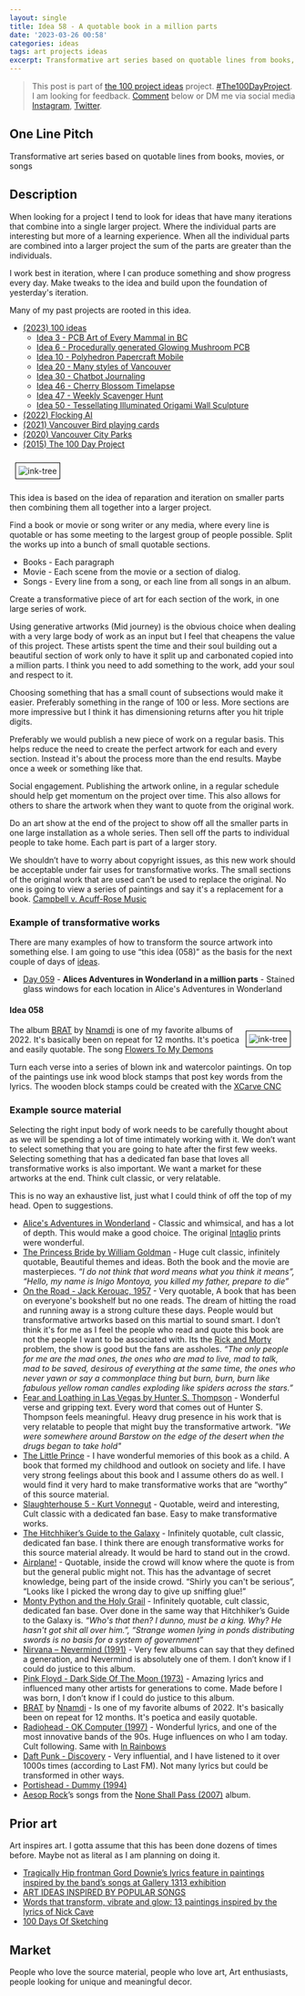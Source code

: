 ```yaml
---
layout: single
title: Idea 58 - A quotable book in a million parts
date: '2023-03-26 00:58'
categories: ideas
tags: art projects ideas
excerpt: Transformative art series based on quotable lines from books, movies, or songs
---
```


> This post is part of [the 100 project ideas](https://blog.abluestar.com/projects/2023-100-ideas/) project. [#The100DayProject](https://www.the100dayproject.org/). I am looking for feedback. <a href='#utterances-comments'>Comment</a> below or DM me via social media <a href="https://instagram.com/funvill" rel="nofollow noopener noreferrer"><i class="fab fa-fw fa-instagram" aria-hidden="true"></i><span class="label">Instagram</span></a>, <a href="https://twitter.com/funvill" rel="nofollow noopener noreferrer"><i class="fab fa-fw fa-twitter" aria-hidden="true"></i><span class="label">Twitter</span></a>.

## One Line Pitch

Transformative art series based on quotable lines from books, movies, or songs

## Description

When looking for a project I tend to look for ideas that have many iterations that combine into a single larger project. Where the individual parts are interesting but more of a learning experience. When all the individual parts are combined into a larger project the sum of the parts are greater than the individuals.

I work best in iteration, where I can produce something and show progress every day. Make tweaks to the idea and build upon the foundation of yesterday's iteration.

Many of my past projects are rooted in this idea.

- [(2023) 100 ideas](https://blog.abluestar.com/projects/2023-100-ideas/)
  - [Idea 3 - PCB Art of Every Mammal in BC](https://blog.abluestar.com/idea003-pcb-art-of-every-mammal-in-bc/)
  - [Idea 6 - Procedurally generated Glowing Mushroom PCB](https://blog.abluestar.com/idea006-procedurally-generated-glowing-mushroom-pcb/)
  - [Idea 10 - Polyhedron Papercraft Mobile](https://blog.abluestar.com/idea010-polyhedron-papercraft-mobile/)
  - [Idea 20 - Many styles of Vancouver](https://blog.abluestar.com/idea020-many-styles-of-vancouver/)
  - [Idea 30 - Chatbot Journaling](https://blog.abluestar.com/idea030-chatbot-journaling/)
  - [Idea 46 - Cherry Blossom Timelapse](https://blog.abluestar.com/idea046-cherry-blossom-timelapse/)
  - [Idea 47 - Weekly Scavenger Hunt](https://blog.abluestar.com/idea047-weekly-scavenger-hunt/)
  - [Idea 50 - Tessellating Illuminated Origami Wall Sculpture](https://blog.abluestar.com/idea050-tessellating-illuminated-origami-wall-sculpture/)
- [(2022) Flocking AI](https://blog.abluestar.com/projects/2022-flocking-ai/)
- [(2021) Vancouver Bird playing cards](https://blog.abluestar.com/projects/2021-bird-playing-cards/)
- [(2020) Vancouver City Parks](https://blog.abluestar.com/projects/2020-vancouver-parks/)
- [(2015) The 100 Day Project](https://blog.abluestar.com/projects/2015-The100DayProject/)

<img src="/public/uploads/2022/flockingai-wall.jpg" alt="ink-tree" style="margin: 10px; border: 1px solid black; padding: 5px"/>

This idea is based on the idea of reparation and iteration on smaller parts then combining them all together into a larger project.

Find a book or movie or song writer or any media, where every line is quotable or has some meeting to the largest group of people possible. Split the works up into a bunch of small quotable sections.

- Books - Each paragraph
- Movie - Each scene from the movie or a section of dialog.
- Songs - Every line from a song, or each line from all songs in an album.

Create a transformative piece of art for each section of the work, in one large series of work.

Using generative artworks (Mid journey) is the obvious choice when dealing with a very large body of work as an input but I feel that cheapens the value of this project. These artists spent the time and their soul building out a beautiful section of work only to have it split up and carbonated copied into a million parts. I think you need to add something to the work, add your soul and respect to it.

Choosing something that has a small count of subsections would make it easier. Preferably something in the range of 100 or less. More sections are more impressive but I think it has dimensioning returns after you hit triple digits.

Preferably we would publish a new piece of work on a regular basis. This helps reduce the need to create the perfect artwork for each and every section. Instead it's about the process more than the end results. Maybe once a week or something like that.

Social engagement. Publishing the artwork online, in a regular schedule should help get momentum on the project over time. This also allows for others to share the artwork when they want to quote from the original work.

Do an art show at the end of the project to show off all the smaller parts in one large installation as a whole series. Then sell off the parts to individual people to take home. Each part is part of a larger story.

We shouldn’t have to worry about copyright issues, as this new work should be acceptable under fair uses for transformative works. The small sections of the original work that are used can’t be used to replace the original. No one is going to view a series of paintings and say it's a replacement for a book. [Campbell v. Acuff-Rose Music](https://www.justia.com/intellectual-property/copyright/fair-use/transformative-use/)

### Example of transformative works

There are many examples of how to transform the source artwork into something else. I am going to use “this idea (058)” as the basis for the next couple of days of [ideas](https://blog.abluestar.com/projects/2023-100-ideas/).

- [Day 059](/idea059-alices-adventures-in-wonderland-in-a-million-parts) - **Alices Adventures in Wonderland in a million parts** - Stained glass windows for each location in Alice's Adventures in Wonderland

#### Idea 058

<img src="/public/uploads/2023/ink-tree.png" alt="ink-tree" style="float: right; margin: 10px; border: 1px solid black; padding: 5px"/>The album [BRAT](https://en.wikipedia.org/wiki/Brat_(album)) by [Nnamdi](https://en.wikipedia.org/wiki/Nnamdi_Ogbonnaya) is one of my favorite albums of 2022. It's basically been on repeat for 12 months. It's poetica and easily quotable. The song [Flowers To My Demons](https://genius.com/Nnamdi-flowers-to-my-demons-lyrics)

Turn each verse into a series of blown ink and watercolor paintings. On top of the paintings use ink wood block stamps that post key words from the lyrics. The wooden block stamps could be created with the [XCarve CNC](https://www.inventables.com/technologies/x-carve)

### Example source material

Selecting the right input body of work needs to be carefully thought about as we will be spending a lot of time intimately working with it. We don’t want to select something that you are going to hate after the first few weeks. Selecting something that has a dedicated fan base that loves all transformative works is also important. We want a market for these artworks at the end. Think cult classic, or very relatable.

This is no way an exhaustive list, just what I could think of off the top of my head. Open to suggestions.

- [Alice's Adventures in Wonderland](https://www.goodreads.com/book/show/24213.Alice_s_Adventures_in_Wonderland_Through_the_Looking_Glass) - Classic and whimsical, and has a lot of depth. This would make a good choice. The original [Intaglio](https://en.wikipedia.org/wiki/Intaglio_(printmaking)) prints were wonderful.
- [The Princess Bride by William Goldman](https://www.goodreads.com/book/show/21787.The_Princess_Bride) - Huge cult classic, infinitely quotable, Beautiful themes and ideas. Both the book and the movie are masterpieces. *“I do not think that word means what you think it means”, “Hello, my name is Inigo Montoya, you killed my father, prepare to die”*
- [On the Road - Jack Kerouac, 1957](https://www.goodreads.com/book/show/70401.On_the_Road) - Very quotable, A book that has been on everyone's bookshelf but no one reads. The dream of hitting the road and running away is a strong culture these days. People would but transformative artworks based on this martial to sound smart. I don’t think it's for me as I feel the people who read and quote this book are not the people I want to be associated with. Its the [Rick and Morty](https://www.imdb.com/title/tt2861424/) problem, the show is good but the fans are assholes. *“The only people for me are the mad ones, the ones who are mad to live, mad to talk, mad to be saved, desirous of everything at the same time, the ones who never yawn or say a commonplace thing but burn, burn, burn like fabulous yellow roman candles exploding like spiders across the stars.”*
- [Fear and Loathing in Las Vegas by Hunter S. Thompson](https://www.goodreads.com/book/show/7745.Fear_and_Loathing_in_Las_Vegas) - Wonderful verse and gripping text. Every word that comes out of Hunter S. Thompson feels meaningful. Heavy drug presence in his work that is very relatable to people that might buy the transformative artwork. *"We were somewhere around Barstow on the edge of the desert when the drugs began to take hold"*
- [The Little Prince](https://en.wikipedia.org/wiki/The_Little_Prince) - I have wonderful memories of this book as a child. A book that formed my childhood and outlook on society and life. I have very strong feelings about this book and I assume others do as well. I would find it very hard to make transformative works that are “worthy” of this source material.
- [Slaughterhouse 5 - Kurt Vonnegut](https://www.goodreads.com/book/show/4981.Slaughterhouse_Five) - Quotable, weird and interesting, Cult classic with a dedicated fan base. Easy to make transformative works.
- [The Hitchhiker’s Guide to the Galaxy](https://en.wikipedia.org/wiki/The_Hitchhiker%27s_Guide_to_the_Galaxy) - Infinitely quotable, cult classic, dedicated fan base. I think there are enough transformative works for this source material already. It would be hard to stand out in the crowd.
- [Airplane!](https://en.wikipedia.org/wiki/Airplane!) - Quotable, inside the crowd will know where the quote is from but the general public might not. This has the advantage of secret knowledge, being part of the inside crowd. “Shirly you can't be serious”, “Looks like I picked the wrong day to give up sniffing glue!”
- [Monty Python and the Holy Grail](https://en.wikipedia.org/wiki/Monty_Python_and_the_Holy_Grail) - Infinitely quotable, cult classic, dedicated fan base. Over done in the same way that Hitchhiker’s Guide to the Galaxy is. *“Who's that then? I dunno, must be a king. Why? He hasn't got shit all over him.”, “Strange women lying in ponds distributing swords is no basis for a system of government”*
- [Nirvana – Nevermind (1991)](https://en.wikipedia.org/wiki/Nevermind) - Very few albums can say that they defined a generation, and Nevermind is absolutely one of them. I don’t know if I could do justice to this album.
- [Pink Floyd - Dark Side Of The Moon (1973)](https://en.wikipedia.org/wiki/The_Dark_Side_of_the_Moon) - Amazing lyrics and influenced many other artists for generations to come. Made before I was born, I don’t know if I could do justice to this album.
- [BRAT](https://en.wikipedia.org/wiki/Brat_(album)) by [Nnamdi](https://en.wikipedia.org/wiki/Nnamdi_Ogbonnaya) - Is one of my favorite albums of 2022. It's basically been on repeat for 12 months. It's poetica and easily quotable.
- [Radiohead - OK Computer (1997)](https://en.wikipedia.org/wiki/OK_Computer) - Wonderful lyrics, and one of the most innovative bands of the 90s. Huge influences on who I am today. Cult following. Same with [In Rainbows](https://en.wikipedia.org/wiki/In_Rainbows)
- [Daft Punk - Discovery](https://en.wikipedia.org/wiki/Discovery_(Daft_Punk_album)) - Very influential, and I have listened to it over 1000s times (according to Last FM). Not many lyrics but could be transformed in other ways.
- [Portishead - Dummy (1994)](https://en.wikipedia.org/wiki/Dummy_(album))
- [Aesop Rock](https://en.wikipedia.org/wiki/Aesop_Rock)’s songs from the [None Shall Pass (2007)](https://en.wikipedia.org/wiki/None_Shall_Pass) album.

## Prior art

Art inspires art. I gotta assume that this has been done dozens of times before. Maybe not as literal as I am planning on doing it.

- [Tragically Hip frontman Gord Downie’s lyrics feature in paintings inspired by the band’s songs at Gallery 1313 exhibition](https://www.thestar.com/entertainment/visualarts/2022/12/04/tragically-hip-frontman-gord-downies-lyrics-feature-in-paintings-inspired-by-the-bands-songs-at-gallery-1313-exhibition.html)
- [ART IDEAS INSPIRED BY POPULAR SONGS](https://www.wallartprints.com.au/blog/art-ideas-songs/)
- [Words that transform, vibrate and glow: 13 paintings inspired by the lyrics of Nick Cave](https://www.artsy.net/show/charlie-smith-london-words-that-transform-vibrate-and-glow-13-paintings-inspired-by-the-lyrics-of-nick-cave?sort=partner_show_position)
- [100 Days Of Sketching](https://www.100daysofsketching.com/)

## Market

People who love the source material, people who love art, Art enthusiasts, people looking for unique and meaningful decor.
